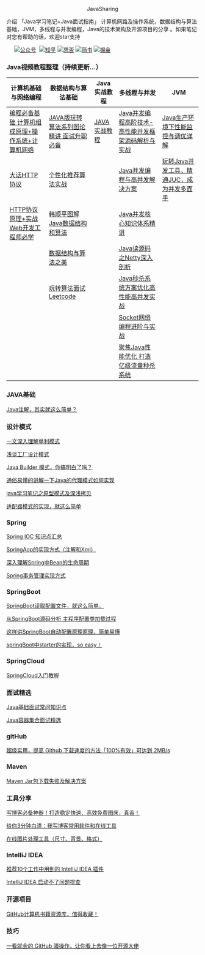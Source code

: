 <p align='center'font='18px'> JavaSharing</p>

介绍
「Java学习笔记+Java面试指南」 计算机网路及操作系统，数据结构与算法基础，JVM，多线程与并发编程，Java的技术架构及开源项目的分享 。如果笔记对您有帮助的话，欢迎star支持

&nbsp;&nbsp;&nbsp;&nbsp;&nbsp;[![公众号](https://img.shields.io/badge/%E5%85%AC%E4%BC%97%E5%8F%B7-%E9%98%BF%E7%A6%8F%E8%81%8A%E7%BC%96%E7%A8%8B-brightgreen)](https://mp.weixin.qq.com/s?__biz=MzIzMDg0NTUzNQ==&amp;mid=2247484784&amp;idx=1&amp;sn=fe6c6b91780f1ae12c8fd53cf453a982&amp;chksm=e8ac7840dfdbf156a47eda95bc892c54f54c52d20b1557bb5769070a13a30da50a398b79aa2c&token=1827893064&lang=zh_CN#rd) &nbsp;[![知乎](https://img.shields.io/badge/%E7%9F%A5%E4%B9%8E-%E9%98%BF%E7%A6%8F%E8%81%8A%E7%BC%96%E7%A8%8B-green)](https://www.zhihu.com/people/xiaofuzi123)&nbsp;[![思否](https://img.shields.io/badge/%E6%80%9D%E5%90%A6-%E9%98%BF%E7%A6%8F%E8%81%8A%E7%BC%96%E7%A8%8B-orange)](https://segmentfault.com/u/xiaofuzi123)&nbsp;[![简书](https://img.shields.io/badge/%E7%AE%80%E4%B9%A6-%E9%98%BF%E7%A6%8F%E8%81%8A%E7%BC%96%E7%A8%8B-blue)](https://www.jianshu.com/u/a3fa8f8e3f8b)&nbsp;[![掘金](https://img.shields.io/badge/%E6%8E%98%E9%87%91-%E9%98%BF%E7%A6%8F%E8%81%8A%E7%BC%96%E7%A8%8B-blueviolet)](https://juejin.cn/user/729731453946135)&nbsp;

### Java视频教程整理（持续更新...）

| 计算机基础与网络编程                                         | 数据结构与算法基础                          | Java实战教程     | 多线程与并发                                          | JVM                                           |
| ------------------------------------------------------------ | ------------------------------------------- | ---------------- | ----------------------------------------------------- | --------------------------------------------- |
| [编程必备基础 计算机组成原理+操作系统+计算机网络](https://github.com/GenuineXiaofuzi/JavaSharing/blob/master/Java%E5%AD%A6%E4%B9%A0%E8%B7%AF%E7%BA%BF/%E8%AE%A1%E7%AE%97%E6%9C%BA%E5%9F%BA%E7%A1%80%E4%B8%8E%E7%BD%91%E7%BB%9C%E7%BC%96%E7%A8%8B/%E7%BC%96%E7%A8%8B%E5%BF%85%E5%A4%87%E5%9F%BA%E7%A1%80%20%E8%AE%A1%E7%AE%97%E6%9C%BA%E7%BB%84%E6%88%90%E5%8E%9F%E7%90%86%2B%E6%93%8D%E4%BD%9C%E7%B3%BB%E7%BB%9F%2B%E8%AE%A1%E7%AE%97%E6%9C%BA%E7%BD%91%E7%BB%9C.md) | [JAVA版玩转算法系列图论精讲 面试升职必备]() | [JAVA实战教程]() | [Java并发编程高阶技术-高性能并发框架源码解析与实战]() | [Java生产环境下性能监控与调优详解]()          |
| [大话HTTP协议](https://github.com/GenuineXiaofuzi/JavaSharing/blob/master/Java%E5%AD%A6%E4%B9%A0%E8%B7%AF%E7%BA%BF/%E8%AE%A1%E7%AE%97%E6%9C%BA%E5%9F%BA%E7%A1%80%E4%B8%8E%E7%BD%91%E7%BB%9C%E7%BC%96%E7%A8%8B/%E7%BC%96%E7%A8%8B%E5%BF%85%E5%A4%87%E5%9F%BA%E7%A1%80%20%E5%A4%A7%E8%AF%9DHTTP%E5%8D%8F%E8%AE%AE.md) | [个性化推荐算法实战]()                      |                  | [Java并发编程与高并发解决方案]()                      | [玩转Java并发工具，精通JUC，成为并发多面手]() |
| [HTTP协议原理+实战 Web开发工程师必学](https://github.com/GenuineXiaofuzi/JavaSharing/blob/master/Java%E5%AD%A6%E4%B9%A0%E8%B7%AF%E7%BA%BF/%E8%AE%A1%E7%AE%97%E6%9C%BA%E5%9F%BA%E7%A1%80%E4%B8%8E%E7%BD%91%E7%BB%9C%E7%BC%96%E7%A8%8B/HTTP%E5%8D%8F%E8%AE%AE%E5%8E%9F%E7%90%86%2B%E5%AE%9E%E6%88%98%20Web%E5%BC%80%E5%8F%91%E5%B7%A5%E7%A8%8B%E5%B8%88%E5%BF%85%E5%AD%A6.md) | [韩顺平图解Java数据结构和算法]()            |                  | [Java并发核心知识体系精讲]()                          |                                               |
|                                                              | [数据结构与算法之美]()                      |                  | [Java读源码之Netty深入剖析]()                         |                                               |
|                                                              | [玩转算法面试Leetcode]()                    |                  | [Java秒杀系统方案优化高性能高并发实战]()              |                                               |
|                                                              |                                             |                  | [Socket网络编程进阶与实战]()                          |                                               |
|                                                              |                                             |                  | [聚焦Java性能优化 打造亿级流量秒杀系统]()             |                                               |



### JAVA基础

[Java注解，其实就这么简单？](https://mp.weixin.qq.com/s?__biz=MzIzMDg0NTUzNQ==&amp;mid=2247483995&amp;idx=1&amp;sn=6aad00ae4762941f233f59e78a08b304&amp;chksm=e8ac7f6bdfdbf67d8e5b1ee25a4532304df547a40fb7955186454731cb9eef147784af8cba65&token=676814622&lang=zh_CN#rd)

### 设计模式

[一文深入理解单利模式](https://mp.weixin.qq.com/s?__biz=MzIzMDg0NTUzNQ==&amp;mid=2247483690&amp;idx=1&amp;sn=c78080094eaeecd70a694dd9c5418897&amp;chksm=e8ac7c1adfdbf50c6e70437ac31f0d98d7e58e7bfbce6f4ab9c17066856e4ac3ddd9271e88d4&token=676814622&lang=zh_CN#rd)

[浅谈工厂设计模式](https://mp.weixin.qq.com/s?__biz=MzIzMDg0NTUzNQ==&amp;mid=2247483730&amp;idx=1&amp;sn=92dc2b0100e4003ab001245432339952&amp;chksm=e8ac7c62dfdbf57452c48799c608460c4e269603519497b8fe41bf31594914d1a27fceac2e93&token=676814622&lang=zh_CN#rd)

[Java Builder 模式，你搞明白了吗？](https://mp.weixin.qq.com/s?__biz=MzIzMDg0NTUzNQ==&amp;mid=2247483744&amp;idx=1&amp;sn=558f3c16c1e8c497195931f2bd1c032d&amp;chksm=e8ac7c50dfdbf546ebf1bc54656b0efa5cacf1696d6d4b42245cce69a2ca011fea1a28cf24a8&token=676814622&lang=zh_CN#rd)

[通俗易懂的讲解一下Java的代理模式如何实现](https://mp.weixin.qq.com/s?__biz=MzIzMDg0NTUzNQ==&amp;mid=2247483856&amp;idx=1&amp;sn=d6ac20b517cc930b83a6be2f149734e8&amp;chksm=e8ac7ce0dfdbf5f64247528d40c542cb3398d05d5c25fc934478284181ac7607b651f8e21e54&token=676814622&lang=zh_CN#rd)

[java学习笔记之原型模式及深浅拷贝](https://mp.weixin.qq.com/s?__biz=MzIzMDg0NTUzNQ==&amp;mid=2247483873&amp;idx=1&amp;sn=dd54b5b8a47151388412a7e727d397fd&amp;chksm=e8ac7cd1dfdbf5c74d27a6c2614b071a286e6035848e010b5df262998d0610ae5accb1f2f83e&token=676814622&lang=zh_CN#rd)

[适配器模式的实现，就这么简单](https://mp.weixin.qq.com/s?__biz=MzIzMDg0NTUzNQ==&amp;mid=2247484017&amp;idx=1&amp;sn=583dc4fc1ff1c9952ba77e65090f6e35&amp;chksm=e8ac7f41dfdbf657267ddca13f8108efaa739c623a1802fb3297cf3fdf57609b029bdbcba2d1&token=676814622&lang=zh_CN#rd)

### Spring

[Spring IOC 知识点汇总](https://mp.weixin.qq.com/s?__biz=MzIzMDg0NTUzNQ==&amp;mid=2247484199&amp;idx=1&amp;sn=1fb45ae5fbcfd6a3ae8e7821b1ff070b&amp;chksm=e8ac7e17dfdbf7014f9d1299e5cf9a19f245e7d29f98d9e1488a262d1a7b1d27e766ec9bc373&token=676814622&lang=zh_CN#rd)

[SpringAop的实现方式（注解和Xml）](https://mp.weixin.qq.com/s?__biz=MzIzMDg0NTUzNQ==&amp;mid=2247484211&amp;idx=1&amp;sn=45b48f59bf777ada85cba1b20d7d00bf&amp;chksm=e8ac7e03dfdbf7153d1ca92b018426eb0e904625e5c9df2a7e60a67e59b916debeea4cc35e0e&token=676814622&lang=zh_CN#rd)

[深入理解Spring中Bean的生命周期](https://mp.weixin.qq.com/s?__biz=MzIzMDg0NTUzNQ==&amp;mid=2247484228&amp;idx=1&amp;sn=d140e4cb7ca6ff63c36cecf2f203677b&amp;chksm=e8ac7e74dfdbf762b78671a5e6f4fcca243744bc01c05148ea53cf338043f3d9fd1d30854909&token=676814622&lang=zh_CN#rd)

[Spring事务管理实现方式](https://mp.weixin.qq.com/s?__biz=MzIzMDg0NTUzNQ==&amp;mid=2247484245&amp;idx=1&amp;sn=de06940d1d40c69ad419b7697feef586&amp;chksm=e8ac7e65dfdbf773cfa234ff614be7cc79fe7adf8441dab227f5c4676dcb11bb78f8b147fac3&token=676814622&lang=zh_CN#rd)

### SpringBoot

[SpringBoot读取配置文件，就这么简单。](https://mp.weixin.qq.com/s?__biz=MzIzMDg0NTUzNQ==&amp;mid=2247484056&amp;idx=1&amp;sn=7c622a3f721627ee7e150a2b192ed1b4&amp;chksm=e8ac7fa8dfdbf6beb23a5f46108d9366b674bc83487d252cbe027db51c69b1e345defc137f20&token=676814622&lang=zh_CN#rd)

[从SpringBoot源码分析 主程序配置类加载过程](https://mp.weixin.qq.com/s?__biz=MzIzMDg0NTUzNQ==&amp;mid=2247484113&amp;idx=1&amp;sn=bff03717561855f424dcb77d6fc04b4f&amp;chksm=e8ac7fe1dfdbf6f7c596013dae58e6f5051ef6edbdabeb452a5ef5611a13a474b2977392ff33&token=676814622&lang=zh_CN#rd)

[这样讲SpringBoot自动配置原理原理，简单易懂](https://mp.weixin.qq.com/s?__biz=MzIzMDg0NTUzNQ==&amp;mid=2247484128&amp;idx=1&amp;sn=ce066c655bd921aa37668d1d0ab602ad&amp;chksm=e8ac7fd0dfdbf6c62cdf6d7008b9112161bfae30ecdd2b5e2a2323bc919c69716f69dd1213c6&token=676814622&lang=zh_CN#rd)

[springBoot中starter的实现，so easy！](https://mp.weixin.qq.com/s?__biz=MzIzMDg0NTUzNQ==&amp;mid=2247484150&amp;idx=1&amp;sn=128df924f4257557aef17884b84dff9e&amp;chksm=e8ac7fc6dfdbf6d0418435401e77c91dc6e3dce2743142932173166ff37848047791a3a866c8&token=676814622&lang=zh_CN#rd)

### SpringCloud

[SpringCloud入门教程](https://juejin.im/post/5de2553e5188256e885f4fa3)

### 面试精选

[Java基础面试常问知识点](https://mp.weixin.qq.com/s?__biz=MzIzMDg0NTUzNQ==&mid=2247484784&idx=1&sn=fe6c6b91780f1ae12c8fd53cf453a982&chksm=e8ac7840dfdbf156a47eda95bc892c54f54c52d20b1557bb5769070a13a30da50a398b79aa2c&token=2132270684&lang=zh_CN#rd)

[Java容器集合面试精选](https://mp.weixin.qq.com/s?__biz=MzIzMDg0NTUzNQ==&tempkey=MTEwOF9XWVAvUnpYNEJmR01BbHA4VVdZMDdvcHhXVzlXYnJ5SnNFajEyQmppVy1jckYwcDd3MzRxQ2l2WEJYa3BpeUU1ZWx3VUtEUGYtd2tVTDNNSXZEVGZKVWJfM1FPUFVTenlvR3dkZ3ZOcjduNkVnemM5VDg2cGtZRnozRGE0VW5Ib0hoa3pBREhnSDJ2eWRLZ1RmYi00aTBUaGtDWVc4UzAyTHN5bnRRfn4%3D&chksm=68ac7b2a5fdbf23c5fd976400bfc90e73e59affbd848ac20093d705aa131430a9b695923398f#rd)

### gitHub

[超级实用，提高 Github 下载速度的方法「100%有效」可达到 2MB/s](https://mp.weixin.qq.com/s/EYYZRPIld81K585UC5RzKg)

### Maven

[Maven Jar包下载失败及解决方案](https://mp.weixin.qq.com/s?__biz=MzIzMDg0NTUzNQ==&tempkey=MTA2OF9jSDU2SWFyYkYxd08za0lWM2xLOEtFNTY0X1JxWF9qclJpeER2U0oyRVZUWGZoTFlkUml2Nk1MM1VPNWRqX2xMTllGODJleFpmdWE1WTRSMzAwMTdLeE5VcUZsaVVkanRXd0VFQ050NDRxOVZzSXlCQ3hsVzdCMVhGSFhnZi1tbWlsOU5mZGZEY2l6NE1zb2I0aFMzWWsxS0JPMDlnTlNQb0xtTFFBfn4%3D&chksm=68ac7eb05fdbf7a64ebb99bb14b815f6150263542e58b4e9e87aa11d7d0d5d3e6f97872723bb&__mpa_temp_link_flag=1&token=1711853219#rd)

### 工具分享

[写博客必备神器！打造稳定快速、高效免费图床，真香！](https://mp.weixin.qq.com/s?__biz=MzIzMDg0NTUzNQ==&amp;mid=2247484073&amp;idx=1&amp;sn=1ce760292e7c436a341536fc9222014d&amp;chksm=e8ac7f99dfdbf68f0957c7b291be67bc1d3277887d3c642b607fb1cdda56b1102081780528b6&token=676814622&lang=zh_CN#rd)

[给你3分钟白漂：我写博客常用软件和在线工具](https://mp.weixin.qq.com/s?__biz=MzIzMDg0NTUzNQ==&amp;mid=2247484259&amp;idx=1&amp;sn=84317de5f4e12d1a46be48631ec9019e&amp;chksm=e8ac7e53dfdbf745c8a84b7207522c14f28f6a4adf43af83e94571bfd244b1d3f988a3998d29&token=676814622&lang=zh_CN#rd)

[在线图片处理工具（尺寸、背景、格式）](https://mp.weixin.qq.com/s/OFtqWYYhmFD6t8vV9X_oow)


### IntelliJ IDEA

[推荐10个工作中用到的 IntelliJ IDEA 插件](https://mp.weixin.qq.com/s?__biz=MzIzMDg0NTUzNQ==&amp;mid=2247485167&amp;idx=1&amp;sn=129ef5caf7232f0a4a22843264f622af&amp;chksm=e8ac7bdfdfdbf2c913ec7460cc4253e145ca3e36c08512edad4bf0d681574e5cc288c918f198&token=390065041&lang=zh_CN#rd)

[IntelliJ IDEA 启动不了问题排查](https://mp.weixin.qq.com/s?__biz=MzIzMDg0NTUzNQ==&mid=2247485200&idx=1&sn=84cee04092efce1a76af66ee8b0ca020&chksm=e8ac7a20dfdbf336e5e37c654dafe1ea1a3066cab905d232165271b549d756218081b0a8fef8&token=1862842542&lang=zh_CN#rd)




### 开源项目

[GitHub计算机书籍资源库，值得收藏！](https://mp.weixin.qq.com/s?__biz=MzIzMDg0NTUzNQ==&amp;mid=2247485089&amp;idx=1&amp;sn=f3c1481c8816e8a736dc96970cf4a04b&amp;chksm=e8ac7b91dfdbf2879de913dbd9f3d6fadc3776b0f789c0a55456864d90d829a9fc2eb3d43a1b&token=1827893064&lang=zh_CN#rd)

###  技巧

[一看就会的 GitHub 骚操作，让你看上去像一位开源大佬](https://juejin.cn/post/6949202430886150180)


